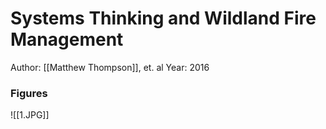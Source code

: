# Systems Thinking and Wildland Fire Management
Author: [[Matthew Thompson]], et. al
Year: 2016


### Figures

![[1.JPG]]
